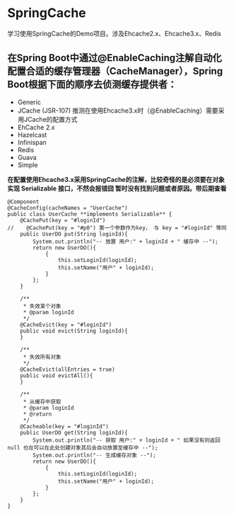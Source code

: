 # SpringCache
学习使用SpringCache的Demo项目。涉及Ehcache2.x、Ehcache3.x、Redis 

## 在Spring Boot中通过@EnableCaching注解自动化配置合适的缓存管理器（CacheManager），Spring Boot根据下面的顺序去侦测缓存提供者：
* Generic
* JCache (JSR-107) 推测在使用Ehcache3.x时（@EnableCaching）需要采用JCache的配置方式
* EhCache 2.x
* Hazelcast
* Infinispan
* Redis
* Guava
* Simple

**在配置使用Ehcache3.x采用SpringCache的注解，比较奇怪的是必须要在对象实现 Serializable 接口，不然会报错囧 暂时没有找到问题或者原因。带后期查看**
```
@Component
@CacheConfig(cacheNames = "UserCache")
public class UserCache **implements Serializable** {
    @CachePut(key = "#loginId")
//    @CachePut(key = "#p0") 第一个参数作为key， 与 key = "#loginId" 等同
    public UserDO put(String loginId){
        System.out.println("-- 放置 用户:" + loginId + " 缓存中 --");
        return new UserDO(){
            {
                this.setLoginId(loginId);
                this.setName("用户" + loginId);
            }
        };
    }

    /**
     * 失效某个对象
     * @param loginId
     */
    @CacheEvict(key = "#loginId")
    public void evict(String loginId){
    }

    /**
     * 失效所有对象
     */
    @CacheEvict(allEntries = true)
    public void evictAll(){
    }

    /**
     * 从缓存中获取
     * @param loginId
     * @return
     */
    @Cacheable(key = "#loginId")
    public UserDO get(String loginId){
        System.out.println("-- 获取 用户:" + loginId + " 如果没有则返回 null 也在可以在此处创建对象其后会自动放置至缓存中 --");
        System.out.println("-- 生成缓存对象 --");
        return new UserDO(){
            {
                this.setLoginId(loginId);
                this.setName("用户" + loginId);
            }
        };
    }
}
```
